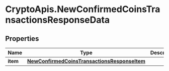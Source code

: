 # CryptoApis.NewConfirmedCoinsTransactionsResponseData

## Properties

Name | Type | Description | Notes
------------ | ------------- | ------------- | -------------
**item** | [**NewConfirmedCoinsTransactionsResponseItem**](NewConfirmedCoinsTransactionsResponseItem.md) |  | 



